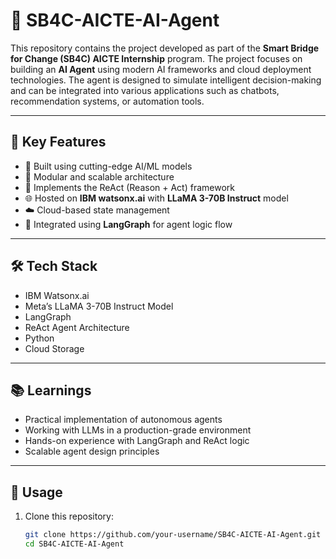 # 🧠 SB4C-AICTE-AI-Agent

This repository contains the project developed as part of the **Smart Bridge for Change (SB4C) AICTE Internship** program. The project focuses on building an **AI Agent** using modern AI frameworks and cloud deployment technologies. The agent is designed to simulate intelligent decision-making and can be integrated into various applications such as chatbots, recommendation systems, or automation tools.

---

## 🚀 Key Features

- 🧠 Built using cutting-edge AI/ML models  
- 🧩 Modular and scalable architecture  
- 🔁 Implements the ReAct (Reason + Act) framework  
- 🌐 Hosted on **IBM watsonx.ai** with **LLaMA 3-70B Instruct** model  
- ☁️ Cloud-based state management  
- 🔄 Integrated using **LangGraph** for agent logic flow  

---

## 🛠️ Tech Stack

- IBM Watsonx.ai  
- Meta’s LLaMA 3-70B Instruct Model  
- LangGraph  
- ReAct Agent Architecture  
- Python  
- Cloud Storage  

---

## 📚 Learnings

- Practical implementation of autonomous agents  
- Working with LLMs in a production-grade environment  
- Hands-on experience with LangGraph and ReAct logic  
- Scalable agent design principles  

---

## 📌 Usage

1. Clone this repository:
   ```bash
   git clone https://github.com/your-username/SB4C-AICTE-AI-Agent.git
   cd SB4C-AICTE-AI-Agent
